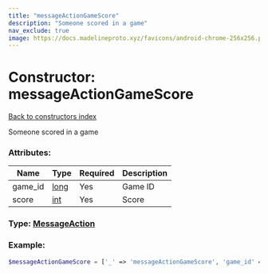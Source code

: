 ```yaml
---
title: "messageActionGameScore"
description: "Someone scored in a game"
nav_exclude: true
image: https://docs.madelineproto.xyz/favicons/android-chrome-256x256.png
---
```

# Constructor: messageActionGameScore  
[Back to constructors index](/API_docs/constructors/index.md)



Someone scored in a game

### Attributes:

| Name     |    Type       | Required | Description |
|----------|---------------|----------|-------------|
|game\_id|[long](/API_docs/types/long.md) | Yes|Game ID|
|score|[int](/API_docs/types/int.md) | Yes|Score|



### Type: [MessageAction](/API_docs/types/MessageAction.md)


### Example:

```php
$messageActionGameScore = ['_' => 'messageActionGameScore', 'game_id' => long, 'score' => int];
```  
